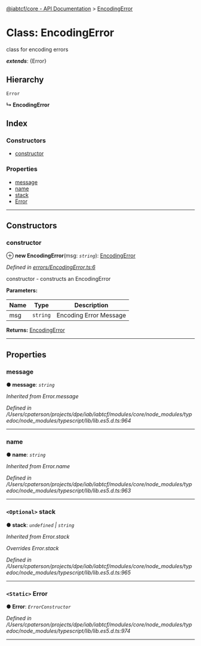 [@iabtcf/core - API Documentation](../README.md) > [EncodingError](../classes/encodingerror.md)

# Class: EncodingError

class for encoding errors

*__extends__*: {Error}

## Hierarchy

 `Error`

**↳ EncodingError**

## Index

### Constructors

* [constructor](encodingerror.md#constructor)

### Properties

* [message](encodingerror.md#message)
* [name](encodingerror.md#name)
* [stack](encodingerror.md#stack)
* [Error](encodingerror.md#error)

---

## Constructors

<a id="constructor"></a>

###  constructor

⊕ **new EncodingError**(msg: *`string`*): [EncodingError](encodingerror.md)

*Defined in [errors/EncodingError.ts:6](https://github.com/chrispaterson/iabtcf-es/blob/c2fc731/modules/core/src/errors/EncodingError.ts#L6)*

constructor - constructs an EncodingError

**Parameters:**

| Name | Type | Description |
| ------ | ------ | ------ |
| msg | `string` |  Encoding Error Message |

**Returns:** [EncodingError](encodingerror.md)

___

## Properties

<a id="message"></a>

###  message

**● message**: *`string`*

*Inherited from Error.message*

*Defined in /Users/cpaterson/projects/dpe/iab/iabtcf/modules/core/node_modules/typedoc/node_modules/typescript/lib/lib.es5.d.ts:964*

___
<a id="name"></a>

###  name

**● name**: *`string`*

*Inherited from Error.name*

*Defined in /Users/cpaterson/projects/dpe/iab/iabtcf/modules/core/node_modules/typedoc/node_modules/typescript/lib/lib.es5.d.ts:963*

___
<a id="stack"></a>

### `<Optional>` stack

**● stack**: *`undefined` \| `string`*

*Inherited from Error.stack*

*Overrides Error.stack*

*Defined in /Users/cpaterson/projects/dpe/iab/iabtcf/modules/core/node_modules/typedoc/node_modules/typescript/lib/lib.es5.d.ts:965*

___
<a id="error"></a>

### `<Static>` Error

**● Error**: *`ErrorConstructor`*

*Defined in /Users/cpaterson/projects/dpe/iab/iabtcf/modules/core/node_modules/typedoc/node_modules/typescript/lib/lib.es5.d.ts:974*

___

